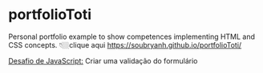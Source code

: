 # portfolioToti

Personal portfolio example to show competences implementing HTML and CSS concepts.
👇🏼clique aqui
https://soubryanh.github.io/portfolioToti/

[Desafio de JavaScript:](https://share.vidyard.com/watch/MocjHG25CdwokBBzYthWoc?) Criar uma validação do formulário
